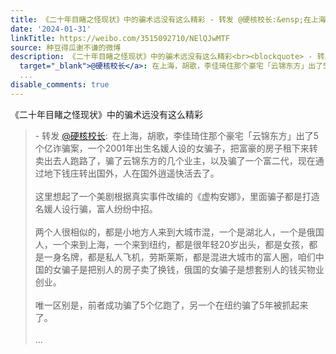 ```yaml
---
title: 《二十年目睹之怪现状》中的骗术远没有这么精彩 - 转发 @硬核校长:&ensp;在上海，胡歌，李佳琦住那个豪宅「云锦东方」出了5个亿诈骗案，一个2001年出生名媛人设...
date: '2024-01-31'
linkTitle: https://weibo.com/3515092710/NElQJwMTF
source: 种豆得瓜谢不谦的微博
description: 《二十年目睹之怪现状》中的骗术远没有这么精彩<br><blockquote> - 转发 <a href="https://weibo.com/1957965552"
  target="_blank">@硬核校长</a>: 在上海，胡歌，李佳琦住那个豪宅「云锦东方」出了5个亿诈骗案，一个2001年出生名媛人设的女骗子，把富豪的房子租下来转卖出去人跑路了，骗了云锦东方的几个业主，以及骗了一个富二代，现在通过地下钱庄转出国外，人在国外逍遥快活去了。<br><br>这里想起了一个美剧根据真实事件改编的《虚构安娜》，里面骗子都是打造名媛人设行骗，富人纷纷中招。<br><br>两个人很相似的，都是小地方人来到大城市混，一个是湖北人，一个是俄国人，一个来到上海，一个来到纽约，都是很年轻20岁出头，都是女孩，都是一身名牌，都是私人飞机，劳斯莱斯，都是混进大城市的富人圈，咱们中国的女骗子是把别人的房子卖了换钱，俄国的女骗子是想套别人的钱买物业创业。<br><br>唯一区别是，前者成功骗了5个亿跑了，另一个在纽约骗了5年被抓起来了。<br><br>
  ...
disable_comments: true
---
```

《二十年目睹之怪现状》中的骗术远没有这么精彩<br><blockquote> - 转发 <a href="https://weibo.com/1957965552" target="_blank">@硬核校长</a>: 在上海，胡歌，李佳琦住那个豪宅「云锦东方」出了5个亿诈骗案，一个2001年出生名媛人设的女骗子，把富豪的房子租下来转卖出去人跑路了，骗了云锦东方的几个业主，以及骗了一个富二代，现在通过地下钱庄转出国外，人在国外逍遥快活去了。<br><br>这里想起了一个美剧根据真实事件改编的《虚构安娜》，里面骗子都是打造名媛人设行骗，富人纷纷中招。<br><br>两个人很相似的，都是小地方人来到大城市混，一个是湖北人，一个是俄国人，一个来到上海，一个来到纽约，都是很年轻20岁出头，都是女孩，都是一身名牌，都是私人飞机，劳斯莱斯，都是混进大城市的富人圈，咱们中国的女骗子是把别人的房子卖了换钱，俄国的女骗子是想套别人的钱买物业创业。<br><br>唯一区别是，前者成功骗了5个亿跑了，另一个在纽约骗了5年被抓起来了。<br><br> ...